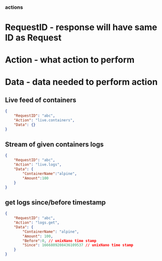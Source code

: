 ### actions

# RequestID - response will have same ID as Request
# Action - what action to perform
# Data - data needed to perform action

## Live feed of containers
```json 
{
    "RequestID": "abc",
    "Action": "live.containers",
    "Data": {}
}
```

## Stream of given containers logs
```json 
{
    "RequestID": "abc",
    "Action": "live.logs",
    "Data": {
        "ContainerName":"alpine",
        "Amount":100
    }
}
```


## get logs since/before timestamp
```json 
{
    "RequestID": "abc",
    "Action": "logs.get",
    "Data": {
        "ContainerName": "alpine",
        "Amount": 100,
        "Before":0, // unixNano time stamp
        "Since": 1666809208436109537 // unixNano time stamp
    }
}
```
